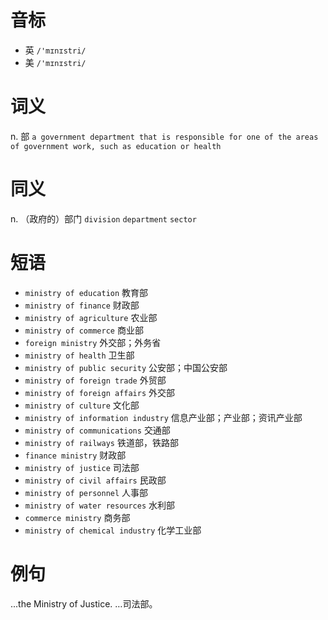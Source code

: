 # 音标

- 英 `/'mɪnɪstri/`
- 美 `/'mɪnɪstri/`

# 词义

n. 部
`a government department that is responsible for one of the areas of government work, such as education or health`

# 同义

n. （政府的）部门
`division` `department` `sector`

# 短语

- `ministry of education` 教育部
- `ministry of finance` 财政部
- `ministry of agriculture` 农业部
- `ministry of commerce` 商业部
- `foreign ministry` 外交部；外务省
- `ministry of health` 卫生部
- `ministry of public security` 公安部；中国公安部
- `ministry of foreign trade` 外贸部
- `ministry of foreign affairs` 外交部
- `ministry of culture` 文化部
- `ministry of information industry` 信息产业部；产业部；资讯产业部
- `ministry of communications` 交通部
- `ministry of railways` 铁道部，铁路部
- `finance ministry` 财政部
- `ministry of justice` 司法部
- `ministry of civil affairs` 民政部
- `ministry of personnel` 人事部
- `ministry of water resources` 水利部
- `commerce ministry` 商务部
- `ministry of chemical industry` 化学工业部

# 例句

...the Ministry of Justice.
…司法部。


